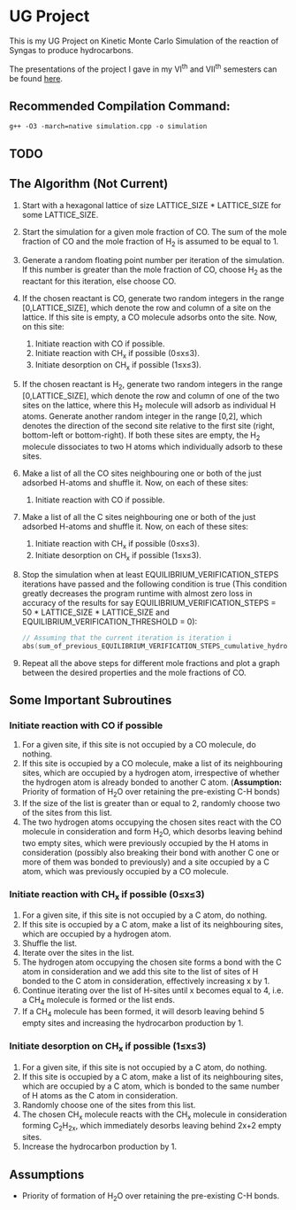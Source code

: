 # UG Project
This is my UG Project on Kinetic Monte Carlo Simulation of the reaction of Syngas to produce hydrocarbons.

The presentations of the project I gave in my VI<sup>th</sup> and VII<sup>th</sup> semesters can be found [here](https://drive.google.com/open?id=187FT8hZuwe3KrRsSElPZhlCjB6SiKi99).

## Recommended Compilation Command:
```posh
g++ -O3 -march=native simulation.cpp -o simulation
```

## TODO
## The Algorithm (Not Current)
1. Start with a hexagonal lattice of size LATTICE_SIZE * LATTICE_SIZE for some LATTICE_SIZE.
1. Start the simulation for a given mole fraction of CO. The sum of the mole fraction of CO and the mole fraction of H<sub>2</sub> is assumed to be equal to 1.
1. Generate a random floating point number per iteration of the simulation. If this number is greater than the mole fraction of CO, choose H<sub>2</sub> as the reactant for this iteration, else choose CO.
1. If the chosen reactant is CO, generate two random integers in the range [0,LATTICE_SIZE], which denote the row and column of a site on the lattice. If this site is empty, a CO molecule adsorbs onto the site. Now, on this site:
    1. Initiate reaction with CO if possible.
    1. Initiate reaction with CH<sub>x</sub> if possible (0&leq;x&leq;3).
    1. Initiate desorption on CH<sub>x</sub> if possible (1&leq;x&leq;3).
1. If the chosen reactant is H<sub>2</sub>, generate two random integers in the range [0,LATTICE_SIZE], which denote the row and column of one of the two sites on the lattice, where this H<sub>2</sub> molecule will adsorb as individual H atoms. Generate another random integer in the range [0,2], which denotes the direction of the second site relative to the first site (right, bottom-left or bottom-right). If both these sites are empty, the H<sub>2</sub> molecule dissociates to two H atoms which individually adsorb to these sites.
1. Make a list of all the CO sites neighbouring one or both of the just adsorbed H-atoms and shuffle it. Now, on each of these sites:
    1. Initiate reaction with CO if possible.
1. Make a list of all the C sites neighbouring one or both of the just adsorbed H-atoms and shuffle it. Now, on each of these sites:
    1. Initiate reaction with CH<sub>x</sub> if possible (0&leq;x&leq;3).
    1. Initiate desorption on CH<sub>x</sub> if possible (1&leq;x&leq;3).
1. Stop the simulation when at least EQUILIBRIUM_VERIFICATION_STEPS iterations have passed and the following condition is true (This condition greatly decreases the program runtime with almost zero loss in accuracy of the results for say EQUILIBRIUM_VERIFICATION_STEPS = 50 * LATTICE_SIZE * LATTICE_SIZE and EQUILIBRIUM_VERIFICATION_THRESHOLD = 0):

    ```c++
    // Assuming that the current iteration is iteration i
    abs(sum_of_previous_EQUILIBRIUM_VERIFICATION_STEPS_cumulative_hydrocarbon_productions - (cumulative_hydrocarbon_production[i-EQUILIBRIUM_VERIFICATION_STEPS+1] + cumulative_hydrocarbon_production[i-    EQUILIBRIUM_VERIFICATION_STEPS+1]) * EQUILIBRIUM_VERIFICATION_STEPS / 2) <= EQUILIBRIUM_VERIFICATION_THRESHOLD)
    ```

1. Repeat all the above steps for different mole fractions and plot a graph between the desired properties and the mole fractions of CO.


## Some Important Subroutines

### Initiate reaction with CO if possible
1. For a given site, if this site is not occupied by a CO molecule, do nothing.
1. If this site is occupied by a CO molecule, make a list of its neighbouring sites, which are occupied by a hydrogen atom, irrespective of whether the hydrogen atom is already bonded to another C atom. (**Assumption:** Priority of formation of H<sub>2</sub>O over retaining the pre-existing C-H bonds)
1. If the size of the list is greater than or equal to 2, randomly choose two of the sites from this list.
1. The two hydrogen atoms occupying the chosen sites react with the CO molecule in consideration and form H<sub>2</sub>O, which desorbs leaving behind two empty sites, which were previously occupied by the H atoms in consideration (possibly also breaking their bond with another C one or more of them was bonded to previously) and a site occupied by a C atom, which was previously occupied by a CO molecule.

### Initiate reaction with CH<sub>x</sub> if possible (0&leq;x&leq;3)
1. For a given site, if this site is not occupied by a C atom, do nothing.
1. If this site is occupied by a C atom, make a list of its neighbouring sites, which are occupied by a hydrogen atom.
1. Shuffle the list.
1. Iterate over the sites in the list.
1. The hydrogen atom occupying the chosen site forms a bond with the C atom in consideration and we add this site to the list of sites of H bonded to the C atom in consideration, effectively increasing x by 1.
1. Continue iterating over the list of H-sites until x becomes equal to 4, i.e. a CH<sub>4</sub> molecule is formed or the list ends.
1. If a CH<sub>4</sub> molecule has been formed, it will desorb leaving behind 5 empty sites and increasing the hydrocarbon production by 1.

### Initiate desorption on CH<sub>x</sub> if possible (1&leq;x&leq;3)
1. For a given site, if this site is not occupied by a C atom, do nothing.
1. If this site is occupied by a C atom, make a list of its neighbouring sites, which are occupied by a C atom, which is bonded to the same number of H atoms as the C atom in consideration.
1. Randomly choose one of the sites from this list.
1. The chosen CH<sub>x</sub> molecule reacts with the CH<sub>x</sub> molecule in consideration forming C<sub>2</sub>H<sub>2x</sub>, which immediately desorbs leaving behind 2x+2 empty sites.
1. Increase the hydrocarbon production by 1.


## Assumptions

- Priority of formation of H<sub>2</sub>O over retaining the pre-existing C-H bonds.
